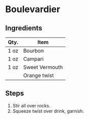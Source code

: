 # Boulevardier

## Ingredients

| Qty. | Item           |
| ---- | -------------- |
| 1 oz | Bourbon        |
| 1 oz | Campari        |
| 1 oz | Sweet Vermouth |
|      | Orange twist   |

## Steps

1. Stir all over rocks.
1. Squeeze twist over drink, garnish.
